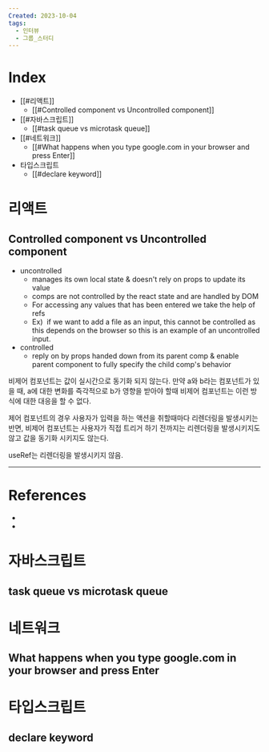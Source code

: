 ```yaml
---
Created: 2023-10-04
tags:
  - 인터뷰
  - 그룹_스터디
---
```

# Index
- [[#리액트]]
	- [[#Controlled component vs Uncontrolled component]]
- [[#자바스크립트]]
	- [[#task queue vs microtask queue]]
- [[#네트워크]]
	- [[#What happens when you type google.com in your browser and press Enter]]
- 타입스크립트 
	- [[#declare keyword]]
# 리액트
## Controlled component vs Uncontrolled component
- uncontrolled 
	- manages its own local state & doesn't rely on props to update its value
	- comps are not controlled by the react state and are handled by DOM
	- For accessing any values that has been entered we take the help of refs
	- Ex)  if we want to add a file as an input, this cannot be controlled as this depends on the browser so this is an example of an uncontrolled input.
- controlled 
	- reply on by props handed down from its parent comp & enable parent component to fully specify the child comp's behavior

  
비제어 컴포넌트는 값이 실시간으로 동기화 되지 않는다. 만약 a와 b라는 컴포넌트가 있을 때, a에 대한 변화를 즉각적으로 b가 영향을 받아야 할때 비제어 컴포넌트는 이런 방식에 대한 대응을 할 수 없다.

제어 컴포넌트의 경우 사용자가 입력을 하는 액션을 취할때마다 리렌더링을 발생시키는 반면, 비제어 컴포넌트는 사용자가 직접 트리거 하기 전까지는 리렌더링을 발생시키지도 않고 값을 동기화 시키지도 않는다.

useRef는 리렌더링을 발생시키지 않음.



---
# References
- 
- 
# 자바스크립트
## task queue vs microtask queue
# 네트워크
## What happens when you type google.com in your browser and press Enter

# 타입스크립트
## declare keyword
